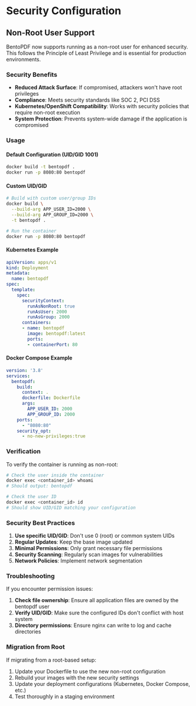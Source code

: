 # Security Configuration

## Non-Root User Support

BentoPDF now supports running as a non-root user for enhanced security. This follows the Principle of Least Privilege and is essential for production environments.

### Security Benefits

- **Reduced Attack Surface**: If compromised, attackers won't have root privileges
- **Compliance**: Meets security standards like SOC 2, PCI DSS
- **Kubernetes/OpenShift Compatibility**: Works with security policies that require non-root execution
- **System Protection**: Prevents system-wide damage if the application is compromised

### Usage

#### Default Configuration (UID/GID 1001)
```bash
docker build -t bentopdf .
docker run -p 8080:80 bentopdf
```

#### Custom UID/GID
```bash
# Build with custom user/group IDs
docker build \
  --build-arg APP_USER_ID=2000 \
  --build-arg APP_GROUP_ID=2000 \
  -t bentopdf .

# Run the container
docker run -p 8080:80 bentopdf
```

#### Kubernetes Example
```yaml
apiVersion: apps/v1
kind: Deployment
metadata:
  name: bentopdf
spec:
  template:
    spec:
      securityContext:
        runAsNonRoot: true
        runAsUser: 2000
        runAsGroup: 2000
      containers:
      - name: bentopdf
        image: bentopdf:latest
        ports:
        - containerPort: 80
```

#### Docker Compose Example
```yaml
version: '3.8'
services:
  bentopdf:
    build:
      context: .
      dockerfile: Dockerfile
      args:
        APP_USER_ID: 2000
        APP_GROUP_ID: 2000
    ports:
      - "8080:80"
    security_opt:
      - no-new-privileges:true
```

### Verification

To verify the container is running as non-root:

```bash
# Check the user inside the container
docker exec <container_id> whoami
# Should output: bentopdf

# Check the user ID
docker exec <container_id> id
# Should show UID/GID matching your configuration
```

### Security Best Practices

1. **Use specific UID/GID**: Don't use 0 (root) or common system UIDs
2. **Regular Updates**: Keep the base image updated
3. **Minimal Permissions**: Only grant necessary file permissions
4. **Security Scanning**: Regularly scan images for vulnerabilities
5. **Network Policies**: Implement network segmentation

### Troubleshooting

If you encounter permission issues:

1. **Check file ownership**: Ensure all application files are owned by the bentopdf user
2. **Verify UID/GID**: Make sure the configured IDs don't conflict with host system
3. **Directory permissions**: Ensure nginx can write to log and cache directories

### Migration from Root

If migrating from a root-based setup:

1. Update your Dockerfile to use the new non-root configuration
2. Rebuild your images with the new security settings
3. Update your deployment configurations (Kubernetes, Docker Compose, etc.)
4. Test thoroughly in a staging environment
